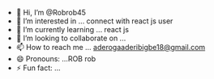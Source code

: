 - 👋 Hi, I’m @Robrob45
- 👀 I’m interested in ... connect with react js user
- 🌱 I’m currently learning ... react js
- 💞️ I’m looking to collaborate on ... 
- 📫 How to reach me ... aderogaaderibigbe18@gmail.com
- 😄 Pronouns: ...ROB rob
- ⚡ Fun fact: ...

<!---
Robrob45/Robrob45 is a ✨ special ✨ repository because its `README.md` (this file) appears on your GitHub profile.
You can click the Preview link to take a look at your changes.
--->
